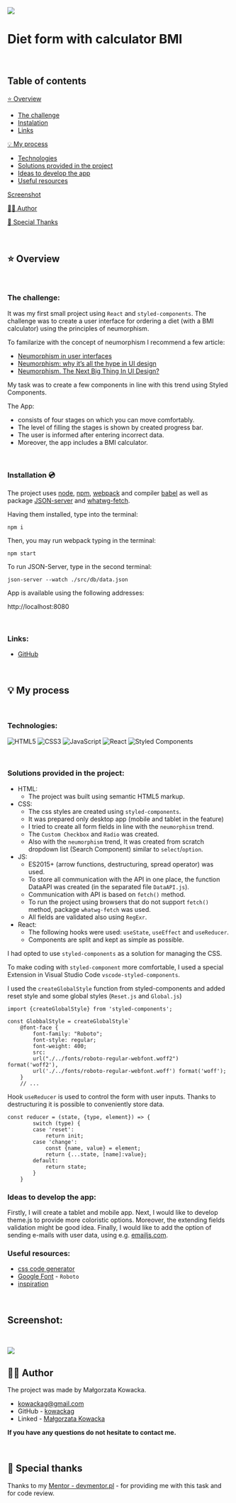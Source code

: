 ![](./public/top.jpg)

# Diet form with calculator BMI

&nbsp;

## Table of contents

[⭐ Overview](#⭐-overview)
  - [The challenge](#the-challenge)
  - [Instalation](#Installation-💿)
  - [Links](#links)

[💡 My process](#💡-my-process)
  - [Technologies](#Technologies)
  - [Solutions provided in the project](#Solutions-provided-in-the-project)
  - [Ideas to develop the app](#Ideas-to-develop-the-app)
  - [Useful resources](#useful-resources)

[Screenshot](#screenshot)

[🙋‍♂️ Author](#🙋‍♂️-author)

[👏 Special Thanks](#👏-special-thanks)

&nbsp;

## ⭐ Overview

&nbsp;

### **The challenge:**

It was my first small project using `React` and `styled-components`.
The challenge was to create a user interface for ordering a diet (with a BMI calculator) using the principles of neumorphism.

To familarize with the concept of neumorphism I recommend a few article:

- [Neumorphism in user interfaces](https://uxdesign.cc/neumorphism-in-user-interfaces-b47cef3bf3a6)
- [Neumorphism: why it’s all the hype in UI design](https://www.justinmind.com/blog/neumorphism-ui/)
- [Neumorphism. The Next Big Thing In UI Design?](https://opengeekslab.com/blog/neumorphism-the-next-big-thing-ui-design/)

My task was to create a few components in line with this trend using Styled Components.

The App:

- consists of four stages on which you can move comfortably.
- The level of filling the stages is shown by created progress bar.
- The user is informed after entering incorrect data.
- Moreover, the app includes a BMI calculator.

&nbsp;

### **Installation 💿**

The project uses [node](https://nodejs.org/en/), [npm](https://www.npmjs.com/), [webpack](https://webpack.js.org/) and compiler [babel](https://babeljs.io/setup#installation) as well as package [JSON-server](https://www.npmjs.com/package/json-server) and [whatwg-fetch](https://github.com/github/fetch).

Having them installed, type into the terminal: 
```
npm i
```
Then, you may run webpack typing in the terminal:

```
npm start
```

To run JSON-Server, type in the second terminal:
``` 
json-server --watch ./src/db/data.json
```
App is available using the following addresses:

http://localhost:8080

&nbsp;

### **Links:**
- [GitHub](https://github.com/kowackag/diet-form-and-calc-BMI)

&nbsp;
 
## 💡 My process

&nbsp;

### **Technologies:**

![HTML5](https://img.shields.io/badge/html5-%23E34F26.svg?style=for-the-badge&logo=html5&logoColor=white)
![CSS3](https://img.shields.io/badge/css3-%231572B6.svg?style=for-the-badge&logo=css3&logoColor=white)
![JavaScript](https://img.shields.io/badge/javascript-%23323330.svg?style=for-the-badge&logo=javascript&logoColor=%23F7DF1E)
![React](https://img.shields.io/badge/react-%2320232a.svg?style=for-the-badge&logo=react&logoColor=%2361DAFB)
![Styled Components](https://img.shields.io/badge/styled--components-DB7093?style=for-the-badge&logo=styled-components&logoColor=white)

&nbsp;
  
### **Solutions provided in the project:**
- HTML:
    - The project was built using semantic HTML5 markup.
- CSS:
    - The css styles are created using `styled-components`.
    - It was prepared only desktop app (mobile and tablet in the feature)
    - I tried to create all form fields in line with the `neumorphism` trend.
    - The `Custom Checkbox` and `Radio` was created.
    - Also with the `neumorphism` trend, It was created from scratch dropdown list (Search Component) similar to `select`/`option`.
- JS:
    - ES2015+ (arrow functions, destructuring, spread operator) was used.
    - To store all communication with the API in one place, the function DataAPI was created (in the separated file `DataAPI.js`).
    - Communication with API is based on `fetch()` method.
    - To run the project using browsers that do not support `fetch()` method, package `whatwg-fetch` was used.
    - All fields are validated also using `RegExr`.
- React:
    - The following hooks were used: `useState`, `useEffect` and `useReducer`.
    - Components are split and kept as simple as possible.


I had opted to use `styled-components` as a solution for managing the CSS.

To make coding with `styled-component` more comfortable, I used a special Extension in Visual Studio Code `vscode-styled-components`.

I used the `createGlobalStyle` function from styled-components and added reset style and some global styles (`Reset.js` and `Global.js`)

```
import {createGlobalStyle} from 'styled-components';

const GlobbalStyle = createGlobalStyle`
    @font-face {
        font-family: "Roboto";
        font-style: regular;
        font-weight: 400;
        src:
        url("./../fonts/roboto-regular-webfont.woff2") format('woff2'),
        url('./../fonts/roboto-regular-webfont.woff') format('woff');
    }
    // ...
```
Hook `useReducer` is used to control the form with user inputs. Thanks to destructuring it is possible to conveniently store data.

```
const reducer = (state, {type, element}) => {
        switch (type) {
        case 'reset':
            return init;
        case 'change':
            const {name, value} = element;
            return {...state, [name]:value};
        default:
            return state;
        }
    }
```

### **Ideas to develop the app:** 

Firstly, I will create a tablet and mobile app. Next, I would like to develop theme.js to provide more  coloristic options. Moreover, the extending fields validation might be good idea. Finally, I would like to add the option of sending e-mails with user data, using e.g. [emailjs.com](https://www.emailjs.com/).

### **Useful resources:**

- [css code generator](https://neumorphism.io/)
- [Google Font](https://fonts.google.com/specimen/Roboto) - `Roboto`
- [inspiration](https://bashooka.com/inspiration/neumorphism-ui-design-examples/)

&nbsp;

## **Screenshot:**
&nbsp;

![](./public/diet.jpg)


## 🙋‍♂️ Author

The project was made by Małgorzata Kowacka.
- kowackag@gmail.com
- GitHub - [kowackag](https://github.com/kowackag)
- Linked - [Małgorzata Kowacka](https://www.linkedin.com/in/ma%C5%82gorzata-kowacka-0258a812a/)

 **If you have any questions do not hesitate to contact me.**

&nbsp;

## 👏 Special thanks  
Thanks to my [Mentor - devmentor.pl](https://devmentor.pl/) - for providing me with this task and for code review.

&nbsp;